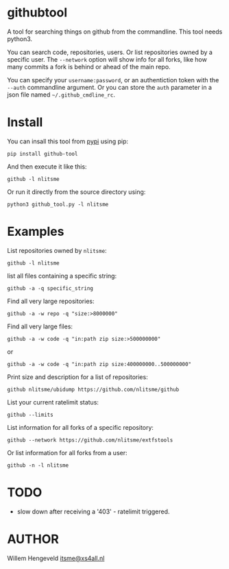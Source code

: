 
githubtool
==========

A tool for searching things on github from the commandline.
This tool needs python3.

You can search code, repositories, users. Or list repositories owned by a specific user.
The `--network` option will show info for all forks, like how many commits a fork is behind or ahead
of the main repo.

You can specify your `username:password`, or an authentiction token with the `--auth` commandline
argument. Or you can store the `auth` parameter in a json file named `~/.github_cmdline_rc`.

Install
=======

You can insall this tool from [pypi](https://pypi.org/project/github-tool/) using pip:

    pip install github-tool

And then execute it like this:

    github -l nlitsme


Or run it directly from the source directory using:

    python3 github_tool.py -l nlitsme

Examples
========

List repositories owned by `nlitsme`:

    github -l nlitsme


list all files containing a specific string:

    github -a -q specific_string


Find all very large repositories:

    github -a -w repo -q "size:>8000000"
 

Find all very large files:

    github -a -w code -q "in:path zip size:>500000000"

or

    github -a -w code -q "in:path zip size:400000000..500000000"


Print size and description for a list of repositories:

    github nlitsme/ubidump https://github.com/nlitsme/github

List your current ratelimit status:

    github --limits

List information for all forks of a specific repository:

    github --network https://github.com/nlitsme/extfstools

Or list information for all forks from a user:

    github -n -l nlitsme


TODO
====

 * slow down after receiving a '403' - ratelimit triggered.

AUTHOR
======

Willem Hengeveld <itsme@xs4all.nl>

